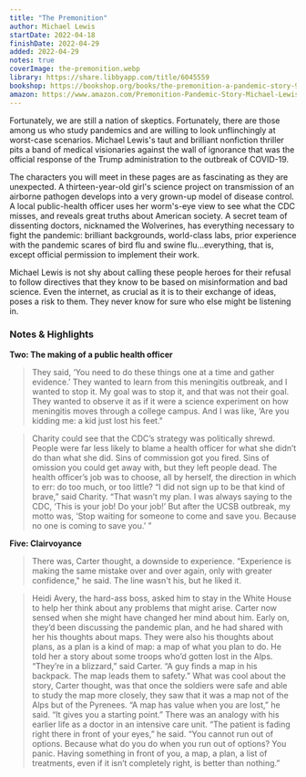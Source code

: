 ```yaml
---
title: "The Premonition"
author: Michael Lewis
startDate: 2022-04-18
finishDate: 2022-04-29
added: 2022-04-29
notes: true
coverImage: the-premonition.webp
library: https://share.libbyapp.com/title/6045559
bookshop: https://bookshop.org/books/the-premonition-a-pandemic-story-9781713631897/9780393881554
amazon: https://www.amazon.com/Premonition-Pandemic-Story-Michael-Lewis/dp/0393881555
---
```


Fortunately, we are still a nation of skeptics. Fortunately, there are those among us who study pandemics and are willing to look unflinchingly at worst-case scenarios. Michael Lewis's taut and brilliant nonfiction thriller pits a band of medical visionaries against the wall of ignorance that was the official response of the Trump administration to the outbreak of COVID-19.

The characters you will meet in these pages are as fascinating as they are unexpected. A thirteen-year-old girl's science project on transmission of an airborne pathogen develops into a very grown-up model of disease control. A local public-health officer uses her worm's-eye view to see what the CDC misses, and reveals great truths about American society. A secret team of dissenting doctors, nicknamed the Wolverines, has everything necessary to fight the pandemic: brilliant backgrounds, world-class labs, prior experience with the pandemic scares of bird flu and swine flu...everything, that is, except official permission to implement their work.

Michael Lewis is not shy about calling these people heroes for their refusal to follow directives that they know to be based on misinformation and bad science. Even the internet, as crucial as it is to their exchange of ideas, poses a risk to them. They never know for sure who else might be listening in.

### Notes & Highlights
**Two: The making of a public health officer**
> They said, ‘You need to do these things one at a time and gather evidence.’ They wanted to learn from this meningitis outbreak, and I wanted to stop it. My goal was to stop it, and that was not their goal. They wanted to observe it as if it were a science experiment on how meningitis moves through a college campus. And I was like, ‘Are you kidding me: a kid just lost his feet."

> Charity could see that the CDC’s strategy was politically shrewd. People were far less likely to blame a health officer for what she didn’t do than what she did. Sins of commission got you fired. Sins of omission you could get away with, but they left people dead. The health officer’s job was to choose, all by herself, the direction in which to err: do too much, or too little? “I did not sign up to be that kind of brave,” said Charity. “That wasn’t my plan. I was always saying to the CDC, ‘This is your job! Do your job!’ But after the UCSB outbreak, my motto was, ‘Stop waiting for someone to come and save you. Because no one is coming to save you.’ ”

**Five: Clairvoyance**
> There was, Carter thought, a downside to experience. “Experience is making the same mistake over and over again, only with greater confidence," he said. The line wasn't his, but he liked it.

> Heidi Avery, the hard-ass boss, asked him to stay in the White House to help her think about any problems that might arise. Carter now sensed when she might have changed her mind about him. Early on, they’d been discussing the pandemic plan, and he had shared with her his thoughts about maps. They were also his thoughts about plans, as a plan is a kind of map: a map of what you plan to do. He told her a story about some troops who’d gotten lost in the Alps. “They’re in a blizzard,” said Carter. “A guy finds a map in his backpack. The map leads them to safety.” What was cool about the story, Carter thought, was that once the soldiers were safe and able to study the map more closely, they saw that it was a map not of the Alps but of the Pyrenees. “A map has value when you are lost,” he said. “It gives you a starting point.” There was an analogy with his earlier life as a doctor in an intensive care unit. “The patient is fading right there in front of your eyes,” he said. “You cannot run out of options. Because what do you do when you run out of options? You panic. Having something in front of you, a map, a plan, a list of treatments, even if it isn’t completely right, is better than nothing.”  
